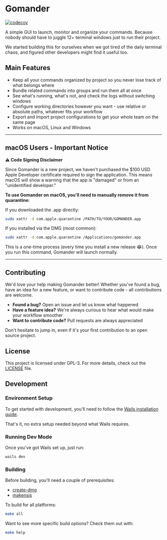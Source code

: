 # Gomander

[![codecov](https://codecov.io/gh/lazylabz/gomander-app/branch/main/graph/badge.svg?token=D4LYOARMC5)](https://codecov.io/gh/lazylabz/gomander-app)

A simple GUI to launch, monitor and organize your commands. Because nobody should have to juggle 12+ terminal windows just to run their project.

We started building this for ourselves when we got tired of the daily terminal chaos, and figured other developers might find it useful too.

## Main Features

- Keep all your commands organized by project so you never lose track of what belongs where
- Bundle related commands into groups and run them all at once
- See what's running, what's not, and check the logs without switching windows
- Configure working directories however you want - use relative or absolute paths, whatever fits your workflow
- Export and import project configurations to get your whole team on the same page
- Works on macOS, Linux and Windows

---

## macOS Users - Important Notice

**⚠️ Code Signing Disclaimer**

Since Gomander is a new project, we haven't purchased the $100 USD Apple Developer certificate required to sign the application. This means macOS will show a warning that the app is "damaged" or from an "unidentified developer."

**To use Gomander on macOS, you'll need to manually remove it from quarantine:**

If you downloaded the .app directly:
```bash
sudo xattr -d com.apple.quarantine /PATH/TO/YOUR/GOMANDER.app
```

If you installed via the DMG (most common):
```bash
sudo xattr -d com.apple.quarantine /Applications/gomander.app
```

This is a one-time process (every time you install a new release 😂). Once you run this command, Gomander will launch normally.

---

## Contributing

We'd love your help making Gomander better! Whether you've found a bug, have an idea for a new feature, or want to contribute code - all contributions are welcome.
- **Found a bug?** Open an issue and let us know what happened
- **Have a feature idea?** We're always curious to hear what would make your workflow smoother
- **Want to contribute code?** Pull requests are always appreciated

Don't hesitate to jump in, even if it's your first contribution to an open source project.

## License

This project is licensed under GPL-3. For more details, check out the [LICENSE](/LICENSE) file.

## Development

### Environment Setup

To get started with development, you'll need to follow the [Wails installation guide](https://wails.io/docs/gettingstarted/installation).

That's it, no extra setup needed beyond what Wails requires.

### Running Dev Mode

Once you've got Wails set up, just run:

```bash
wails dev
```

### Building

Before building, you'll need a couple of prerequisites:
- [create-dmg](https://formulae.brew.sh/formula/create-dmg)
- [makensis](https://formulae.brew.sh/formula/makensis)

To build for all platforms:
```bash
make all
```

Want to see more specific build options? Check them out with:
```bash
make help
```
